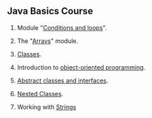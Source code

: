 ## Java Basics Course
1. Module "[Conditions and loops](https://github.com/pp8a/Java_Basics_ENG/tree/main/Conditions_and_Loops)".

2. The "[Arrays](https://github.com/pp8a/Java_Basics_ENG/tree/main/Arrays)" module.

3. [Classes](https://github.com/pp8a/Java_Basics_ENG/tree/main/Classes).

4. Introduction to [object-oriented programming](https://github.com/pp8a/Java_Basics_ENG/tree/main/OOP).

5. [Abstract classes and interfaces](https://github.com/pp8a/Java_Basics_ENG/tree/main/Abstract_classes_and_interfaces).

6. [Nested Classes](https://github.com/pp8a/Java_Basics_ENG/tree/main/Nested_Classes).

7. Working with [Strings](https://github.com/pp8a/Java_Basics_ENG/tree/main/Strings)
